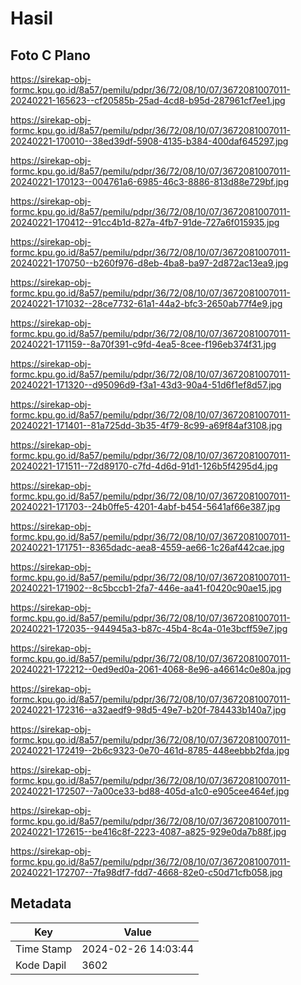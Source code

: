 # Hasil

## Foto C Plano

https://sirekap-obj-formc.kpu.go.id/8a57/pemilu/pdpr/36/72/08/10/07/3672081007011-20240221-165623--cf20585b-25ad-4cd8-b95d-287961cf7ee1.jpg

https://sirekap-obj-formc.kpu.go.id/8a57/pemilu/pdpr/36/72/08/10/07/3672081007011-20240221-170010--38ed39df-5908-4135-b384-400daf645297.jpg

https://sirekap-obj-formc.kpu.go.id/8a57/pemilu/pdpr/36/72/08/10/07/3672081007011-20240221-170123--004761a6-6985-46c3-8886-813d88e729bf.jpg

https://sirekap-obj-formc.kpu.go.id/8a57/pemilu/pdpr/36/72/08/10/07/3672081007011-20240221-170412--91cc4b1d-827a-4fb7-91de-727a6f015935.jpg

https://sirekap-obj-formc.kpu.go.id/8a57/pemilu/pdpr/36/72/08/10/07/3672081007011-20240221-170750--b260f976-d8eb-4ba8-ba97-2d872ac13ea9.jpg

https://sirekap-obj-formc.kpu.go.id/8a57/pemilu/pdpr/36/72/08/10/07/3672081007011-20240221-171032--28ce7732-61a1-44a2-bfc3-2650ab77f4e9.jpg

https://sirekap-obj-formc.kpu.go.id/8a57/pemilu/pdpr/36/72/08/10/07/3672081007011-20240221-171159--8a70f391-c9fd-4ea5-8cee-f196eb374f31.jpg

https://sirekap-obj-formc.kpu.go.id/8a57/pemilu/pdpr/36/72/08/10/07/3672081007011-20240221-171320--d95096d9-f3a1-43d3-90a4-51d6f1ef8d57.jpg

https://sirekap-obj-formc.kpu.go.id/8a57/pemilu/pdpr/36/72/08/10/07/3672081007011-20240221-171401--81a725dd-3b35-4f79-8c99-a69f84af3108.jpg

https://sirekap-obj-formc.kpu.go.id/8a57/pemilu/pdpr/36/72/08/10/07/3672081007011-20240221-171511--72d89170-c7fd-4d6d-91d1-126b5f4295d4.jpg

https://sirekap-obj-formc.kpu.go.id/8a57/pemilu/pdpr/36/72/08/10/07/3672081007011-20240221-171703--24b0ffe5-4201-4abf-b454-5641af66e387.jpg

https://sirekap-obj-formc.kpu.go.id/8a57/pemilu/pdpr/36/72/08/10/07/3672081007011-20240221-171751--8365dadc-aea8-4559-ae66-1c26af442cae.jpg

https://sirekap-obj-formc.kpu.go.id/8a57/pemilu/pdpr/36/72/08/10/07/3672081007011-20240221-171902--8c5bccb1-2fa7-446e-aa41-f0420c90ae15.jpg

https://sirekap-obj-formc.kpu.go.id/8a57/pemilu/pdpr/36/72/08/10/07/3672081007011-20240221-172035--944945a3-b87c-45b4-8c4a-01e3bcff59e7.jpg

https://sirekap-obj-formc.kpu.go.id/8a57/pemilu/pdpr/36/72/08/10/07/3672081007011-20240221-172212--0ed9ed0a-2061-4068-8e96-a46614c0e80a.jpg

https://sirekap-obj-formc.kpu.go.id/8a57/pemilu/pdpr/36/72/08/10/07/3672081007011-20240221-172316--a32aedf9-98d5-49e7-b20f-784433b140a7.jpg

https://sirekap-obj-formc.kpu.go.id/8a57/pemilu/pdpr/36/72/08/10/07/3672081007011-20240221-172419--2b6c9323-0e70-461d-8785-448eebbb2fda.jpg

https://sirekap-obj-formc.kpu.go.id/8a57/pemilu/pdpr/36/72/08/10/07/3672081007011-20240221-172507--7a00ce33-bd88-405d-a1c0-e905cee464ef.jpg

https://sirekap-obj-formc.kpu.go.id/8a57/pemilu/pdpr/36/72/08/10/07/3672081007011-20240221-172615--be416c8f-2223-4087-a825-929e0da7b88f.jpg

https://sirekap-obj-formc.kpu.go.id/8a57/pemilu/pdpr/36/72/08/10/07/3672081007011-20240221-172707--7fa98df7-fdd7-4668-82e0-c50d71cfb058.jpg


## Metadata

| Key        | Value               |
| ---------- | ------------------- |
| Time Stamp | 2024-02-26 14:03:44 |
| Kode Dapil | 3602                |



